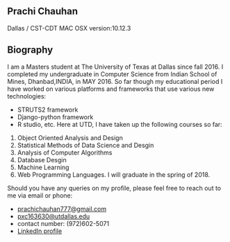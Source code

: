 ## **Prachi Chauhan**
Dallas / CST-CDT
MAC OSX version:10.12.3

## **Biography**
I am a Masters student at The University of Texas at Dallas since fall 2016. I completed my undergraduate in Computer Science from Indian School of Mines, Dhanbad,INDIA, in MAY 2016. So far though my educational period I have worked on various platforms and frameworks that use various new technologies:
* STRUTS2 framework
* Django-python framework 
* R studio, etc.
Here at UTD, I have taken up the following courses so far:
1. Object Oriented Analysis and Design
2. Statistical Methods of Data Science and Desgin 
3. Analysis of Computer Algorithms
4. Database Desgin
5. Machine Learning
6. Web Programming Languages.
I will graduate in the spring of 2018.


Should you have any queries on my profile, please feel free to reach out to me via email or phone:
* prachichauhan777@gmail.com
* pxc163630@utdallas.edu
* contact number: (972)602-5071
* [LinkedIn profile](https://www.linkedin.com/in/prachi-chauhan-utd20162018/)


